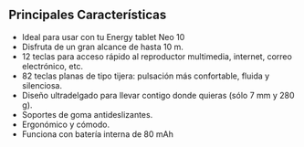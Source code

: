 ## Principales Características

- Ideal para usar con tu Energy tablet Neo 10
- Disfruta de un gran alcance de hasta 10 m.
- 12 teclas para acceso rápido al reproductor multimedia, internet, correo electrónico, etc.
- 82 teclas planas de tipo tijera: pulsación más confortable, fluida y silenciosa.
- Diseño ultradelgado para llevar contigo donde quieras (sólo 7 mm y 280 g).
- Soportes de goma antideslizantes.
- Ergonómico y cómodo.
- Funciona con batería interna de 80 mAh
